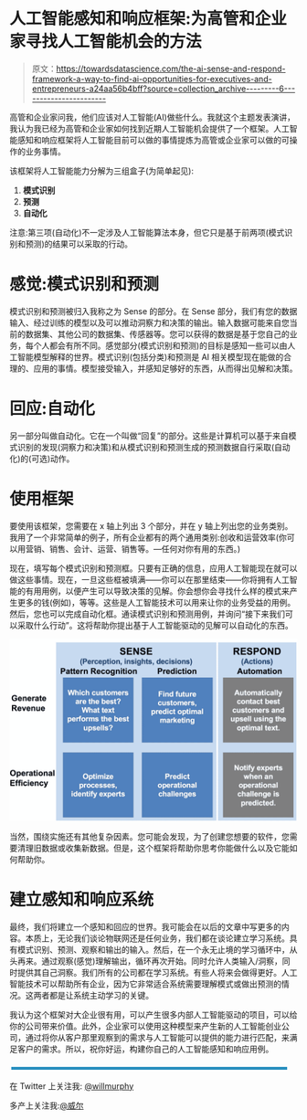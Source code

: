 # 人工智能感知和响应框架:为高管和企业家寻找人工智能机会的方法

> 原文：<https://towardsdatascience.com/the-ai-sense-and-respond-framework-a-way-to-find-ai-opportunities-for-executives-and-entrepreneurs-a24aa56b4bff?source=collection_archive---------6----------------------->

高管和企业家问我，他们应该对人工智能(AI)做些什么。我就这个主题发表演讲，我认为我已经为高管和企业家如何找到近期人工智能机会提供了一个框架。人工智能感知和响应框架将人工智能目前可以做的事情提炼为高管或企业家可以做的可操作的业务事情。

该框架将人工智能能力分解为三组盒子(为简单起见):

1.  **模式识别**
2.  **预测**
3.  **自动化**

注意:第三项(自动化)不一定涉及人工智能算法本身，但它只是基于前两项(模式识别和预测)的结果可以采取的行动。

# 感觉:模式识别和预测

模式识别和预测被归入我称之为 Sense 的部分。在 Sense 部分，我们有您的数据输入、经过训练的模型以及可以推动洞察力和决策的输出。输入数据可能来自您当前的数据集、其他公司的数据集、传感器等。您可以获得的数据是基于您自己的业务，每个人都会有所不同。感觉部分(模式识别和预测)的目标是感知一些可以由人工智能模型解释的世界。模式识别(包括分类)和预测是 AI 相关模型现在能做的合理的、应用的事情。模型接受输入，并感知足够好的东西，从而得出见解和决策。

# 回应:自动化

另一部分叫做自动化。它在一个叫做“回复”的部分。这些是计算机可以基于来自模式识别的发现(洞察力和决策)和从模式识别和预测生成的预测数据自行采取(自动化)的(可选)动作。

# 使用框架

要使用该框架，您需要在 x 轴上列出 3 个部分，并在 y 轴上列出您的业务类别。我用了一个非常简单的例子，所有企业都有的两个通用类别:创收和运营效率(你可以用营销、销售、会计、运营、销售等。—任何对你有用的东西。)

现在，填写每个模式识别和预测框。只要有正确的信息，应用人工智能现在就可以做这些事情。现在，一旦这些框被填满——你可以在那里结束——你将拥有人工智能的有用用例，以便产生可以导致决策的见解。你会想你会寻找什么样的模式来产生更多的钱(例如)，等等。这些是人工智能技术可以用来让你的业务受益的用例。然后，您也可以完成自动化框。通读模式识别和预测用例，并询问“接下来我们可以采取什么行动”。这将帮助你提出基于人工智能驱动的见解可以自动化的东西。

![](img/2d07bc09bf7c6541d91e67bcc064888c.png)

当然，围绕实施还有其他复杂因素。您可能会发现，为了创建您想要的软件，您需要清理旧数据或收集新数据。但是，这个框架将帮助你思考你能做什么以及它能如何帮助你。

# 建立感知和响应系统

最终，我们将建立一个感知和回应的世界。我可能会在以后的文章中写更多的内容。本质上，无论我们谈论物联网还是任何业务，我们都在谈论建立学习系统。具有模式识别、预测、观察和输出的输入。然后，在一个永无止境的学习循环中，从头再来。通过观察(感觉)理解输出，循环再次开始。同时允许人类输入/洞察，同时提供其自己洞察。我们所有的公司都在学习系统。有些人将来会做得更好。人工智能技术可以帮助所有企业，因为它非常适合系统需要理解模式或做出预测的情况。这两者都是让系统主动学习的关键。

我认为这个框架对大企业很有用，可以产生很多内部人工智能驱动的项目，可以给你的公司带来价值。此外，企业家可以使用这种模型来产生新的人工智能创业公司，通过将你从客户那里观察到的需求与人工智能可以提供的能力进行匹配，来满足客户的需求。所以，祝你好运，构建你自己的人工智能感知和响应用例。

![](img/b4d1b3da1c07342198f26358d2862f9d.png)

在 Twitter 上关注我: [@willmurphy](https://twitter.com/willmurphy)

多产上关注我:[@威尔](https://prolific.bio/will)